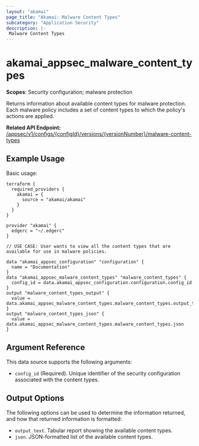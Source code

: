 ```yaml
---
layout: "akamai"
page_title: "Akamai: Malware Content Types"
subcategory: "Application Security"
description: |-
 Malware Content Types
---
```


# akamai_appsec_malware_content_types

**Scopes**: Security configuration; malware protection

Returns information about available content types for malware protection. Each malware policy includes a set of content types to which the policy's actions are applied.

**Related API Endpoint:** [/appsec/v1/configs/{configId}/versions/{versionNumber}/malware-content-types](https://techdocs.akamai.com/application-security/reference/get-malware-content-types)

## Example Usage

Basic usage:

```
terraform {
  required_providers {
    akamai = {
      source = "akamai/akamai"
    }
  }
}

provider "akamai" {
  edgerc = "~/.edgerc"
}

// USE CASE: User wants to view all the content types that are available for use in malware policies.

data "akamai_appsec_configuration" "configuration" {
  name = "Documentation"
}
data "akamai_appsec_malware_content_types" "malware_content_types" {
  config_id = data.akamai_appsec_configuration.configuration.config_id
}
output "malware_content_types_output" {
  value = data.akamai_appsec_malware_content_types.malware_content_types.output_text
}
output "malware_content_types_json" {
  value = data.akamai_appsec_malware_content_types.malware_content_types.json
}
```

## Argument Reference

This data source supports the following arguments:

- `config_id` (Required). Unique identifier of the security configuration associated with the content types.

## Output Options

The following options can be used to determine the information returned, and how that returned information is formatted:

- `output_text`. Tabular report showing the available content types.
- `json`. JSON-formatted list of the available content types.
